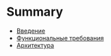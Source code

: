 # Summary

- [Введение](./introduction.md)
- [Функциональные требования](./functional-requirements.md)
- [Архитектура](./architecture.md)
